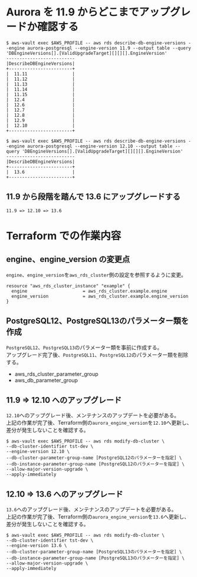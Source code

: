 # Aurora を 11.9 からどこまでアップグレードか確認する

```
$ aws-vault exec $AWS_PROFILE -- aws rds describe-db-engine-versions --engine aurora-postgresql --engine-version 11.9 --output table --query 'DBEngineVersions[].[ValidUpgradeTarget][][][].EngineVersion'
--------------------------
|DescribeDBEngineVersions|
+------------------------+
|  11.11                 |
|  11.12                 |
|  11.13                 |
|  11.14                 |
|  11.15                 |
|  12.4                  |
|  12.6                  |
|  12.7                  |
|  12.8                  |
|  12.9                  |
|  12.10                 |
+------------------------+
```

```
$ aws-vault exec $AWS_PROFILE -- aws rds describe-db-engine-versions --engine aurora-postgresql --engine-version 12.10 --output table --query 'DBEngineVersions[].[ValidUpgradeTarget][][][].EngineVersion'
--------------------------
|DescribeDBEngineVersions|
+------------------------+
|  13.6                  |
+------------------------+
```

## 11.9 から段階を踏んで 13.6 にアップグレードする

```
11.9 => 12.10 => 13.6
```

# Terraform での作業内容

## engine、engine_version の変更点

`engine`、`engine_version`を`aws_rds_cluster`側の設定を参照するように変更。

```
resource "aws_rds_cluster_instance" "example" {
  engine                     = aws_rds_cluster.example.engine
  engine_version             = aws_rds_cluster.example.engine_version
}
```

## PostgreSQL12、PostgreSQL13のパラメーター類を作成

`PostgreSQL12`、`PostgreSQL13`のパラメーター類を事前に作成する。  
アップグレード完了後、`PostgreSQL11`、`PostgreSQL12`のパラメーター類を削除する。

- aws_rds_cluster_parameter_group
- aws_db_parameter_group

## 11.9 => 12.10 へのアップグレード

`12.10`へのアップグレード後、メンテナンスのアップデートを必要がある。  
上記の作業が完了後、Terraform側の`aurora_engine_version`を`12.10`へ更新し、差分が発生しないことを確認する。

```
$ aws-vault exec $AWS_PROFILE -- aws rds modify-db-cluster \
--db-cluster-identifier tst-dev \
--engine-version 12.10 \
--db-cluster-parameter-group-name [PostgreSQL12のパラメーターを指定] \
--db-instance-parameter-group-name [PostgreSQL12のパラメーターを指定] \
--allow-major-version-upgrade \
--apply-immediately
```

## 12.10 => 13.6 へのアップグレード

`13.6`へのアップグレード後、メンテナンスのアップデートを必要がある。  
上記の作業が完了後、Terraform側の`aurora_engine_version`を`13.6`へ更新し、差分が発生しないことを確認する。

```
$ aws-vault exec $AWS_PROFILE -- aws rds modify-db-cluster \
--db-cluster-identifier tst-dev \
--engine-version 13.6 \
--db-cluster-parameter-group-name [PostgreSQL13のパラメーターを指定] \
--db-instance-parameter-group-name [PostgreSQL13のパラメーターを指定] \
--allow-major-version-upgrade \
--apply-immediately
```
